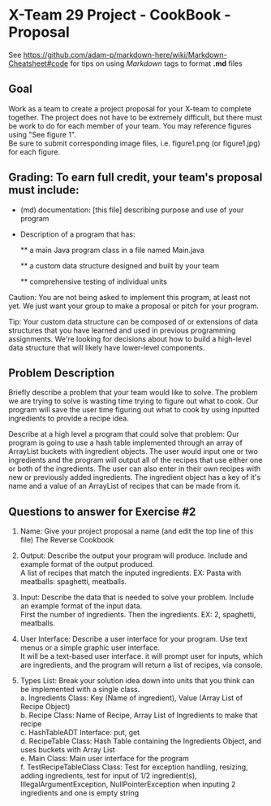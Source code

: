 # X-Team 29 Project - CookBook - Proposal

See https://github.com/adam-p/markdown-here/wiki/Markdown-Cheatsheet#code for tips on using *Markdown* tags to format __.md__ files

## Goal

Work as a team to create a project proposal for your X-team to complete together.
The project does not have to be extremely difficult,
but there must be work to do for each member of your team.
You may reference figures using "See figure 1".  
Be sure to submit corresponding image files, i.e. figure1.png (or figure1.jpg) for each figure.

## Grading: To earn full credit, your team's proposal must include:

* (md) documentation: [this file] describing purpose and use of your program

* Description of a program that has:

  ** a main Java program class in a file named Main.java
  
  ** a custom data structure designed and built by your team
  
  ** comprehensive testing of individual units
  
 Caution: You are not being asked to implement this program, at least not yet. 
 We just want your group to make a proposal or pitch for your program.
 
 Tip: Your custom data structure can be composed of or extensions of data structures that you have learned and used in previous programming assignments.  We're looking for decisions about how to build a high-level data structure that will likely have lower-level components.

## Problem Description
Briefly describe a problem that your team would like to solve.
The problem we are trying to solve is wasting time trying to figure out what to cook. Our program will save the user time figuring out what to cook by using inputted ingredients to provide a recipe idea.

Describe at a high level a program that could solve that problem:
Our program is going to use a hash table implemented through an array of ArrayList buckets with ingredient objects. The user would input one or two ingredients and the program will output all of the recipes that use either one or both of the ingredients. The user can also enter in their own recipes with new or previously added ingredients. The ingredient object has a key of it's name and a value of an ArrayList of recipes that can be made from it.

## Questions to answer for Exercise #2

1. Name: Give your project proposal a name (and edit the top line of this file)
The Reverse Cookbook


2. Output: Describe the output your program will produce.  Include and example format of the output produced.<br/>A list of recipes that match the inputed ingredients. EX: Pasta with meatballs: spaghetti, meatballs.  


3. Input: Describe the data that is needed to solve your problem. Include an example format of the input data.<br/>
First the number of ingredients. Then the ingredients. EX: 2, spaghetti, meatballs.

4. User Interface: Describe a user interface for your program.  Use text menus or a simple graphic user interface.<br/>
It will be a text-based user interface. it will prompt user for inputs, which are ingredients, and the program will return 
a list of recipes, via console. 


5. Types List: Break your solution idea down into units that you think can be implemented with a single class.<br/>
 a. Ingredients Class: Key (Name of ingredient), Value (Array List of Recipe Object)<br/>
 b. Recipe Class: Name of Recipe, Array List of Ingredients to make that recipe<br/>
 c. HashTableADT Interface: put, get<br/>
 d. RecipeTable Class: Hash Table containing the Ingredients Object, and uses buckets with Array List<br/>
 e. Main Class: Main user interface for the program<br/>
 f. TestRecipeTableClass Class: Test for exception handling, resizing, adding ingredients, test for input of 1/2 ingredient(s),<br/>
    IllegalArgumentException, NullPointerException when inputing 2 ingredients and one is empty string

